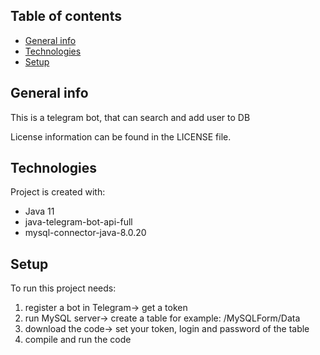 ## Table of contents
* [General info](#general-info)
* [Technologies](#technologies)
* [Setup](#setup)

## General info
This is a telegram bot, that can search and add user to DB

License information can be found in the LICENSE file.

## Technologies
Project is created with:
* Java 11
* java-telegram-bot-api-full
* mysql-connector-java-8.0.20

## Setup
To run this project needs:

1) register a bot in Telegram-> get a token
2) run MySQL server-> create a table for example: /MySQLForm/Data
3) download the code-> set your token, login and password of the table
4) compile and run the code
